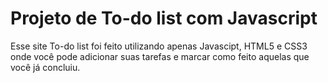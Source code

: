 # Projeto de To-do list com Javascript

Esse site To-do list foi feito utilizando apenas Javascipt, HTML5 e CSS3 onde você pode adicionar suas tarefas e marcar como feito aquelas que você já concluiu.